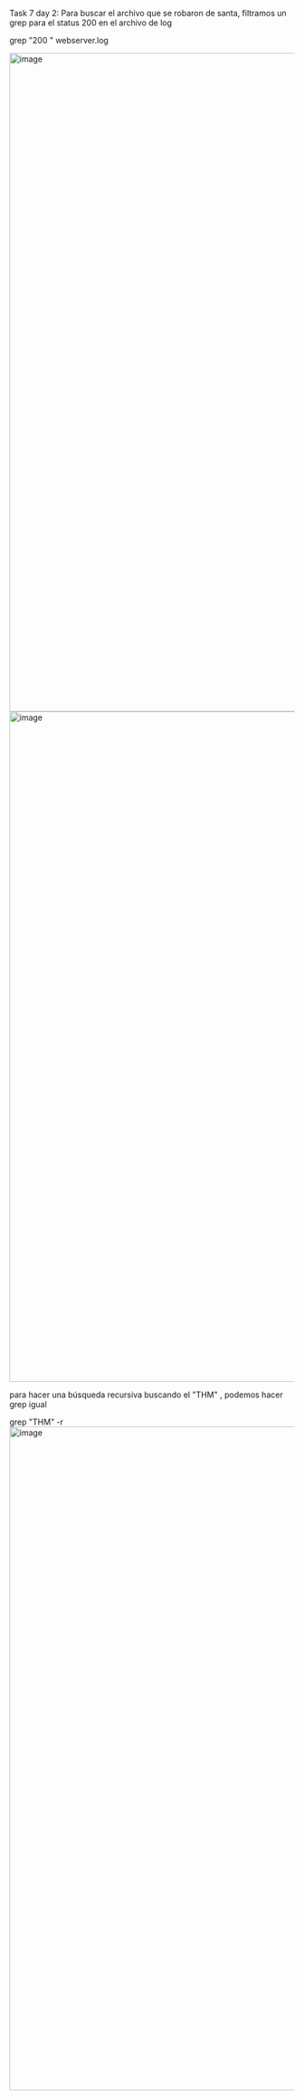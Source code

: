 Task 7 day 2: 
Para buscar el archivo que se robaron de santa, filtramos un grep para el status 200 en el archivo de log

grep "200 " webserver.log

<img width="1162" alt="image" src="https://user-images.githubusercontent.com/44788583/206889577-0ad6196b-8da1-4cb1-a401-842d73a27ecd.png">
<img width="1183" alt="image" src="https://user-images.githubusercontent.com/44788583/206889629-4d483dca-b1d5-4886-910f-6f8bcce0a2f5.png">

para hacer una búsqueda recursiva buscando el "THM" , podemos hacer grep igual

grep "THM" -r 
<img width="1171" alt="image" src="https://user-images.githubusercontent.com/44788583/206889660-82d29bd4-99c7-4d5c-87f0-f87f95ffcb73.png">

